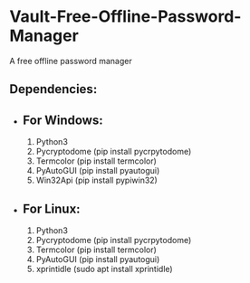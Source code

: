 # Vault-Free-Offline-Password-Manager
A free offline password manager

Dependencies:
-------------

* For Windows:
  ------------
  
  1. Python3
  2. Pycryptodome (pip install pycrpytodome)
  3. Termcolor (pip install termcolor)
  4. PyAutoGUI (pip install pyautogui)
  5. Win32Api (pip install pypiwin32)
  
  
* For Linux:
  ----------
  
  1. Python3
  2. Pycryptodome (pip install pycrpytodome)
  3. Termcolor (pip install termcolor)
  4. PyAutoGUI (pip install pyautogui)
  5. xprintidle (sudo apt install xprintidle)
